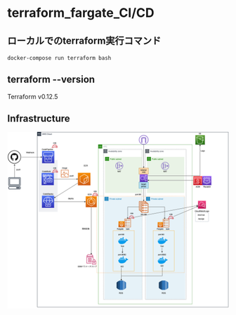 # terraform_fargate_CI/CD

## ローカルでのterraform実行コマンド
```
docker-compose run terraform bash
```

## terraform --version 
Terraform v0.12.5

## Infrastructure
![infra](https://github.com/Kumaeers/tech-blog-terraform/blob/develop/doc/infrastructure.png)
